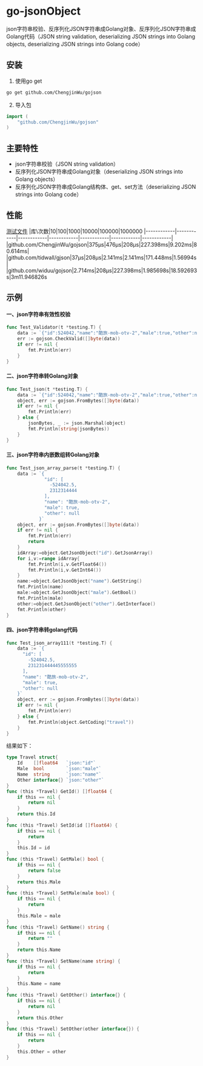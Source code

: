 # go-jsonObject
json字符串校验、反序列化JSON字符串成Golang对象、反序列化JSON字符串成Golang代码（JSON string validation, deserializing JSON strings into Golang objects, deserializing JSON strings into Golang code）

## 安装
1. 使用go get
```bash
go get github.com/ChengjinWu/gojson
```
2. 导入包
```go
import (
	"github.com/ChengjinWu/gojson"
)
```

## 主要特性

* json字符串校验（JSON string validation）
* 反序列化JSON字符串成Golang对象（deserializing JSON strings into Golang objects）
* 反序列化JSON字符串成Golang结构体、get、set方法（deserializing JSON strings into Golang code）
## 性能

[测试文件](https://github.com/ChengjinWu/gojson/blob/master/test/json_test.go)
|库\次数|10|100|1000|10000|100000|1000000
|------------|------------|------------|------------|------------|------------|------------|
|github.com/ChengjinWu/gojson|375µs|476µs|208µs|227.398ms|9.202ms|80.614ms|
|github.com/tidwall/gjson|37µs|208µs|2.141ms|2.141ms|171.448ms|1.56994s|
|github.com/widuu/gojson|2.714ms|208µs|227.398ms|1.985698s|18.592693s|3m11.946826s

## 示例
#### 一、json字符串有效性校验
```go
func Test_Validator(t *testing.T) {
	data := `{"id":524042,"name":"酷旅-mob-otv-2","male":true,"other":null}`
	err := gojson.CheckValid([]byte(data))
	if err != nil {
		fmt.Println(err)
	}
}
```
#### 二、json字符串转Golang对象
```go
func Test_json(t *testing.T) {
	data := `{"id":524042,"name":"酷旅-mob-otv-2","male":true,"other":null}`
	object, err := gojson.FromBytes([]byte(data))
	if err != nil {
		fmt.Println(err)
	} else {
		jsonBytes, _ := json.Marshal(object)
		fmt.Println(string(jsonBytes))
	}
}
```
#### 三、json字符串内嵌数组转Golang对象
```go
func Test_json_array_parse(t *testing.T) {
	data := `{
			  "id": [
				-524042.5,
				2312314444
			  ],
			  "name": "酷旅-mob-otv-2",
			  "male": true,
			  "other": null
			}`
	object, err := gojson.FromBytes([]byte(data))
	if err != nil {
		fmt.Println(err)
		return
	}
	idArray:=object.GetJsonObject("id").GetJsonArray()
	for i,v:=range idArray{
		fmt.Println(i,v.GetFloat64())
		fmt.Println(i,v.GetInt64())
	}
	name:=object.GetJsonObject("name").GetString()
	fmt.Println(name)
	male:=object.GetJsonObject("male").GetBool()
	fmt.Println(male)
	other:=object.GetJsonObject("other").GetInterface()
	fmt.Println(other)
}
```
#### 四、json字符串转golang代码
```go
func Test_json_array111(t *testing.T) {
	data := `{
	  "id": [
		-524042.5,
		231231444445555555
	  ],
	  "name": "酷旅-mob-otv-2",
	  "male": true,
	  "other": null
	}`
	object, err := gojson.FromBytes([]byte(data))
	if err != nil {
		fmt.Println(err)
	} else {
		fmt.Println(object.GetCoding("travel"))
	}
}
```
结果如下：
```go
type Travel struct{
	Id    []float64   `json:"id"` 
	Male  bool        `json:"male"` 
	Name  string      `json:"name"` 
	Other interface{} `json:"other"` 
}
func (this *Travel) GetId() []float64 {
	if this == nil {
		return nil
	}
	return this.Id
}
func (this *Travel) SetId(id []float64) {
	if this == nil {
		return
	}
	this.Id = id
}
func (this *Travel) GetMale() bool {
	if this == nil {
		return false
	}
	return this.Male
}
func (this *Travel) SetMale(male bool) {
	if this == nil {
		return
	}
	this.Male = male
}
func (this *Travel) GetName() string {
	if this == nil {
		return ""
	}
	return this.Name
}
func (this *Travel) SetName(name string) {
	if this == nil {
		return
	}
	this.Name = name
}
func (this *Travel) GetOther() interface{} {
	if this == nil {
		return nil
	}
	return this.Other
}
func (this *Travel) SetOther(other interface{}) {
	if this == nil {
		return
	}
	this.Other = other
}
```
